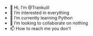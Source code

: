 - 👋 Hi, I’m @Trankuill
- 👀 I’m interested in everything
- 🌱 I’m currently learning Python
- 💞️ I’m looking to collaborate on nothing
- 📫 How to reach me you don't

<!---
Trankuill/Trankuill is a ✨ special ✨ repository because its `README.md` (this file) appears on your GitHub profile.
You can click the Preview link to take a look at your changes.
--->
